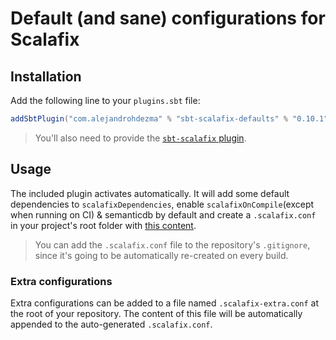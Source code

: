 # Default (and sane) configurations for Scalafix

## Installation

Add the following line to your `plugins.sbt` file:

```sbt
addSbtPlugin("com.alejandrohdezma" % "sbt-scalafix-defaults" % "0.10.1")
```

> You'll also need to provide the [`sbt-scalafix` plugin](https://github.com/scalacenter/sbt-scalafix).

## Usage

The included plugin activates automatically. It will add some default dependencies to `scalafixDependencies`, enable `scalafixOnCompile`(except when running on CI) & semanticdb by default and create a `.scalafix.conf` in your project's root folder with [this content](https://github.com/alejandrohdezma/sbt-scalafix-defaults/blob/master/.scalafix.conf).

> You can add the `.scalafix.conf` file to the repository's `.gitignore`, since it's going to be automatically re-created on every build.

### Extra configurations

Extra configurations can be added to a file named `.scalafix-extra.conf` at the root of your repository. The content of this file will be automatically appended to the auto-generated `.scalafix.conf`.
